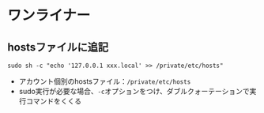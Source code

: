 # ワンライナー

## hostsファイルに追記

`sudo sh -c "echo '127.0.0.1 xxx.local' >> /private/etc/hosts"`

- アカウント個別のhostsファイル：`/private/etc/hosts`
- sudo実行が必要な場合、`-c`オプションをつけ、ダブルクォーテーションで実行コマンドをくくる
